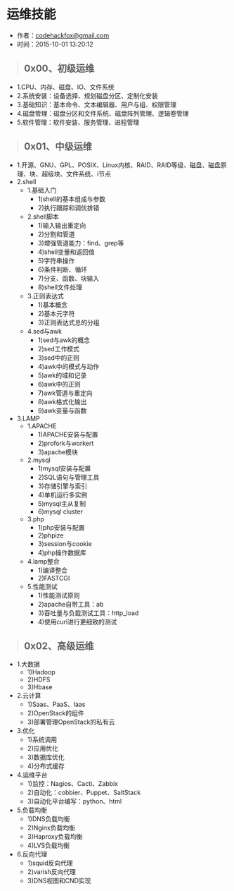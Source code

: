 # 运维技能

- 作者：codehackfox@gmail.com
- 时间：2015-10-01 13:20:12

>## 0x00、初级运维

- 1.CPU、内存、磁盘、IO、文件系统
- 2.系统安装：设备选择、规划磁盘分区、定制化安装
- 3.基础知识：基本命令、文本编辑器、用户与组、权限管理
- 4.磁盘管理：磁盘分区和文件系统、磁盘阵列管理、逻辑卷管理
- 5.软件管理：软件安装、服务管理、进程管理


>## 0x01、中级运维

- 1.开源、GNU、GPL、POSIX、Linux内核、RAID、RAID等级、磁盘、磁盘原理、块、超级块、文件系统、i节点
- 2.shell
  * 1.基础入门
    - 1)shell的基本组成与参数
    - 2)执行跟踪和调优排错
  * 2.shell脚本
    - 1)输入输出重定向
    - 2)分割和管道
    - 3)增强管道能力：find、grep等
    - 4)shell变量和返回值
    - 5)字符串操作
    - 6)条件判断、循环
    - 7)分支、函数、块输入
    - 8)shell文件处理
  * 3.正则表达式
    - 1)基本概念
    - 2)基本元字符
    - 3)正则表达式总的分组
  * 4.sed与awk
    - 1)sed与awk的概念
    - 2)sed工作模式
    - 3)sed中的正则
    - 4)awk中的模式与动作
    - 5)awk的域和记录
    - 6)awk中的正则
    - 7)awk管道与重定向
    - 8)awk格式化输出
    - 9)awk变量与函数
- 3.LAMP
    * 1.APACHE
      - 1)APACHE安装与配置
      - 2)profork与workert
      - 3)apache模块
    * 2.mysql
      - 1)mysql安装与配置
      - 2)SQL语句与管理工具
      - 3)存储引擎与索引
      - 4)单机运行多实例
      - 5)mysql主从复制
      - 6)mysql cluster
    * 3.php
      - 1)php安装与配置
      - 2)phpize
      - 3)session与cookie
      - 4)php操作数据库
    * 4.lamp整合
      - 1)编译整合
      - 2)FASTCGI
    * 5.性能测试
      - 1)性能测试原则
      - 2)apache自带工具：ab
      - 3)吞吐量与负载测试工具：http_load
      - 4)使用curl进行更细致的测试

>## 0x02、高级运维

- 1.大数据
  - 1)Hadoop
  - 2)HDFS
  - 3)Hbase
- 2.云计算
  - 1)Saas、PaaS、Iaas
  - 2)OpenStack的组件
  - 3)部署管理OpenStack的私有云
- 3.优化
  - 1)系统调用
  - 2)应用优化
  - 3)数据库优化
  - 4)分布式缓存
- 4.运维平台
  - 1)监控：Nagios、Cacti、Zabbix
  - 2)自动化：cobbier、Puppet、SaltStack
  - 3)自动化平台编写：python、html
- 5.负载均衡
  - 1)DNS负载均衡
  - 2)Nginx负载均衡
  - 3)Haproxy负载均衡
  - 4)LVS负载均衡
- 6.反向代理
  - 1)squid反向代理
  - 2)varish反向代理
  - 3)DNS视图和CND实现
